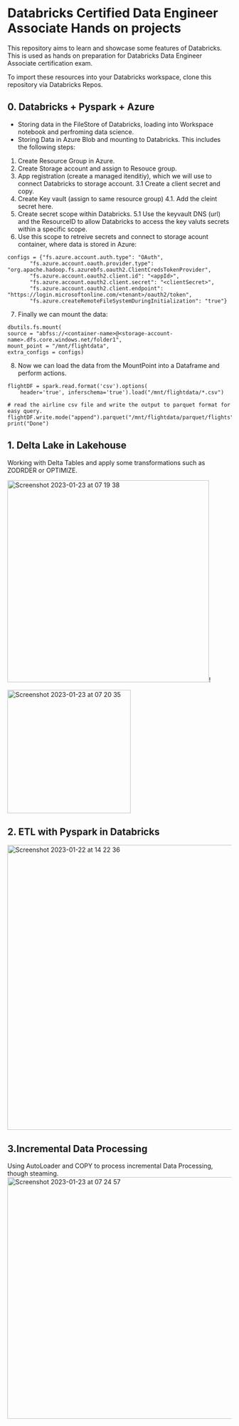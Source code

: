 # Databricks Certified Data Engineer Associate Hands on projects

This repository aims to learn and showcase some features of Databricks.
This is used as hands on preparation for Databricks Data Engineer Associate certification exam.

To import these resources into your Databricks workspace, clone this repository via Databricks Repos.
## 0. Databricks + Pyspark + Azure
- Storing data in the FileStore of Databricks, loading into Workspace notebook and perfroming data science.
- Storing Data in Azure Blob and mounting to Databricks. This includes the following steps:
1. Create Resource Group in Azure.
2. Create Storage account and assign to Resouce group.
3. App registration (create a managed itenditiy), which we will use to connect Databricks to storage account.
3.1 Create a client secret and copy.
4. Create Key vault (assign to same resource group)
4.1. Add the cleint secret here.
5. Create secret scope within Databricks.
5.1 Use the keyvault DNS (url) and the ResourceID to allow Databricks to access the key valuts secrets within a specific scope.
6. Use this scope to retreive secrets and connect to storage acount container, where data is stored in Azure:

```
configs = {"fs.azure.account.auth.type": "OAuth",
       "fs.azure.account.oauth.provider.type": "org.apache.hadoop.fs.azurebfs.oauth2.ClientCredsTokenProvider",
       "fs.azure.account.oauth2.client.id": "<appId>",
       "fs.azure.account.oauth2.client.secret": "<clientSecret>",
       "fs.azure.account.oauth2.client.endpoint": "https://login.microsoftonline.com/<tenant>/oauth2/token",
       "fs.azure.createRemoteFileSystemDuringInitialization": "true"}
```

7. Finally we can mount the data:
```
dbutils.fs.mount(
source = "abfss://<container-name>@<storage-account-name>.dfs.core.windows.net/folder1",
mount_point = "/mnt/flightdata",
extra_configs = configs)
```
8. Now we can load the data from the MountPoint into a Dataframe and perform actions.

```
flightDF = spark.read.format('csv').options(
    header='true', inferschema='true').load("/mnt/flightdata/*.csv")

# read the airline csv file and write the output to parquet format for easy query.
flightDF.write.mode("append").parquet("/mnt/flightdata/parquet/flights")
print("Done")
```

## 1. Delta Lake in Lakehouse

Working with Delta Tables and apply some transformations such as ZODRDER or OPTIMIZE.

<img width="453" alt="Screenshot 2023-01-23 at 07 19 38" src="https://user-images.githubusercontent.com/45521680/213977182-a7e8efb6-96e2-4abd-a22c-dfece7f44ab4.png">!

<img width="277" alt="Screenshot 2023-01-23 at 07 20 35" src="https://user-images.githubusercontent.com/45521680/213977219-ea46f78d-eb32-4e33-a920-39b781a2c860.png">

## 2. ETL with Pyspark in Databricks
<img width="639" alt="Screenshot 2023-01-22 at 14 22 36" src="https://user-images.githubusercontent.com/45521680/213929800-d36f6d0d-23b4-4fe3-8993-2d1da2d89f46.png">

## 3.Incremental Data Processing
Using AutoLoader and COPY to process incremental Data Processing, though steaming.
<img width="542" alt="Screenshot 2023-01-23 at 07 24 57" src="https://user-images.githubusercontent.com/45521680/213977628-9b2ea79a-2879-4a95-82ec-d8f7ec94eebf.png">


